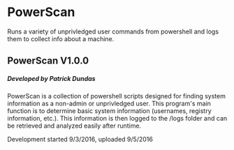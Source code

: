 # PowerScan
Runs a variety of unprivledged user commands from powershell and logs them to collect info about a machine.
<h2>PowerScan V1.0.0</h2>
<h5>Developed by Patrick Dundas</h5>
<p>PowerScan is a collection of powershell scripts designed for finding system information as a non-admin or unprivledged user. This program's main function is to determine basic system information (usernames, registry information, etc.). This information is then logged to the /logs folder and can be retrieved and analyzed easily after runtime.</p>
Development started 9/3/2016, uploaded 9/5/2016

